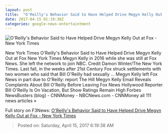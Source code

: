```yaml
---
layout: post
title:  "O'Reilly's Behavior Said to Have Helped Drive Megyn Kelly Out at Fox - New York Times"
date: 2017-04-15 01:19:38Z
categories: google-news-entertaintment
---
```


![O'Reilly's Behavior Said to Have Helped Drive Megyn Kelly Out at Fox - New York Times](https://static01.nyt.com/images/2017/04/15/business/15FOXNEWS/15FOXNEWS-facebookJumbo-v2.jpg)

New York Times O'Reilly's Behavior Said to Have Helped Drive Megyn Kelly Out at Fox New York Times Megyn Kelly in 2016 while she was still at Fox News. She left the network to join NBC. Credit Damon Winter/The New York Times. Last fall, in the weeks after 21st Century Fox struck settlements with two women who said that Bill O'Reilly had sexually ... Megyn Kelly left Fox News in part due to O'Reilly: report The Hill Megyn Kelly Email Reveals Complaints About Bill O'Reilly Before Leaving Fox News Hollywood Reporter Bill O'Reilly Is On Vacation, But Show Ratings Remain High Forbes NewsBusters (blog) - CNNMoney - NBCNews.com - CNNMoney all 111 news articles »


Full story on F3News: [O'Reilly's Behavior Said to Have Helped Drive Megyn Kelly Out at Fox - New York Times](http://www.f3nws.com/n/DrpS2G)

> Posted on: Saturday, April 15, 2017 6:19:38 AM
